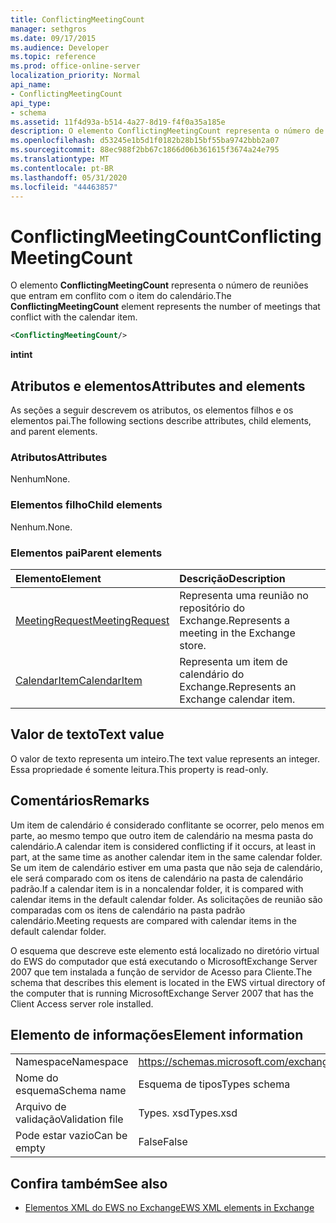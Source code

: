 ```yaml
---
title: ConflictingMeetingCount
manager: sethgros
ms.date: 09/17/2015
ms.audience: Developer
ms.topic: reference
ms.prod: office-online-server
localization_priority: Normal
api_name:
- ConflictingMeetingCount
api_type:
- schema
ms.assetid: 11f4d93a-b514-4a27-8d19-f4f0a35a185e
description: O elemento ConflictingMeetingCount representa o número de reuniões que entram em conflito com o item do calendário.
ms.openlocfilehash: d53245e1b5d1f0182b28b15bf55ba9742bbb2a07
ms.sourcegitcommit: 88ec988f2bb67c1866d06b361615f3674a24e795
ms.translationtype: MT
ms.contentlocale: pt-BR
ms.lasthandoff: 05/31/2020
ms.locfileid: "44463857"
---
```

# <a name="conflictingmeetingcount"></a><span data-ttu-id="fd91a-103">ConflictingMeetingCount</span><span class="sxs-lookup"><span data-stu-id="fd91a-103">ConflictingMeetingCount</span></span>

<span data-ttu-id="fd91a-104">O elemento **ConflictingMeetingCount** representa o número de reuniões que entram em conflito com o item do calendário.</span><span class="sxs-lookup"><span data-stu-id="fd91a-104">The **ConflictingMeetingCount** element represents the number of meetings that conflict with the calendar item.</span></span> 
  
```xml
<ConflictingMeetingCount/>
```

 <span data-ttu-id="fd91a-105">**int**</span><span class="sxs-lookup"><span data-stu-id="fd91a-105">**int**</span></span>
## <a name="attributes-and-elements"></a><span data-ttu-id="fd91a-106">Atributos e elementos</span><span class="sxs-lookup"><span data-stu-id="fd91a-106">Attributes and elements</span></span>

<span data-ttu-id="fd91a-107">As seções a seguir descrevem os atributos, os elementos filhos e os elementos pai.</span><span class="sxs-lookup"><span data-stu-id="fd91a-107">The following sections describe attributes, child elements, and parent elements.</span></span>
  
### <a name="attributes"></a><span data-ttu-id="fd91a-108">Atributos</span><span class="sxs-lookup"><span data-stu-id="fd91a-108">Attributes</span></span>

<span data-ttu-id="fd91a-109">Nenhum</span><span class="sxs-lookup"><span data-stu-id="fd91a-109">None.</span></span>
  
### <a name="child-elements"></a><span data-ttu-id="fd91a-110">Elementos filho</span><span class="sxs-lookup"><span data-stu-id="fd91a-110">Child elements</span></span>

<span data-ttu-id="fd91a-111">Nenhum.</span><span class="sxs-lookup"><span data-stu-id="fd91a-111">None.</span></span>
  
### <a name="parent-elements"></a><span data-ttu-id="fd91a-112">Elementos pai</span><span class="sxs-lookup"><span data-stu-id="fd91a-112">Parent elements</span></span>

|<span data-ttu-id="fd91a-113">**Elemento**</span><span class="sxs-lookup"><span data-stu-id="fd91a-113">**Element**</span></span>|<span data-ttu-id="fd91a-114">**Descrição**</span><span class="sxs-lookup"><span data-stu-id="fd91a-114">**Description**</span></span>|
|:-----|:-----|
|[<span data-ttu-id="fd91a-115">MeetingRequest</span><span class="sxs-lookup"><span data-stu-id="fd91a-115">MeetingRequest</span></span>](meetingrequest.md) <br/> |<span data-ttu-id="fd91a-116">Representa uma reunião no repositório do Exchange.</span><span class="sxs-lookup"><span data-stu-id="fd91a-116">Represents a meeting in the Exchange store.</span></span>  <br/> |
|[<span data-ttu-id="fd91a-117">CalendarItem</span><span class="sxs-lookup"><span data-stu-id="fd91a-117">CalendarItem</span></span>](calendaritem.md) <br/> |<span data-ttu-id="fd91a-118">Representa um item de calendário do Exchange.</span><span class="sxs-lookup"><span data-stu-id="fd91a-118">Represents an Exchange calendar item.</span></span>  <br/> |
   
## <a name="text-value"></a><span data-ttu-id="fd91a-119">Valor de texto</span><span class="sxs-lookup"><span data-stu-id="fd91a-119">Text value</span></span>

<span data-ttu-id="fd91a-120">O valor de texto representa um inteiro.</span><span class="sxs-lookup"><span data-stu-id="fd91a-120">The text value represents an integer.</span></span> <span data-ttu-id="fd91a-121">Essa propriedade é somente leitura.</span><span class="sxs-lookup"><span data-stu-id="fd91a-121">This property is read-only.</span></span>
  
## <a name="remarks"></a><span data-ttu-id="fd91a-122">Comentários</span><span class="sxs-lookup"><span data-stu-id="fd91a-122">Remarks</span></span>

<span data-ttu-id="fd91a-123">Um item de calendário é considerado conflitante se ocorrer, pelo menos em parte, ao mesmo tempo que outro item de calendário na mesma pasta do calendário.</span><span class="sxs-lookup"><span data-stu-id="fd91a-123">A calendar item is considered conflicting if it occurs, at least in part, at the same time as another calendar item in the same calendar folder.</span></span> <span data-ttu-id="fd91a-124">Se um item de calendário estiver em uma pasta que não seja de calendário, ele será comparado com os itens de calendário na pasta de calendário padrão.</span><span class="sxs-lookup"><span data-stu-id="fd91a-124">If a calendar item is in a noncalendar folder, it is compared with calendar items in the default calendar folder.</span></span> <span data-ttu-id="fd91a-125">As solicitações de reunião são comparadas com os itens de calendário na pasta padrão calendário.</span><span class="sxs-lookup"><span data-stu-id="fd91a-125">Meeting requests are compared with calendar items in the default calendar folder.</span></span>
  
<span data-ttu-id="fd91a-126">O esquema que descreve este elemento está localizado no diretório virtual do EWS do computador que está executando o MicrosoftExchange Server 2007 que tem instalada a função de servidor de Acesso para Cliente.</span><span class="sxs-lookup"><span data-stu-id="fd91a-126">The schema that describes this element is located in the EWS virtual directory of the computer that is running MicrosoftExchange Server 2007 that has the Client Access server role installed.</span></span>
  
## <a name="element-information"></a><span data-ttu-id="fd91a-127">Elemento de informações</span><span class="sxs-lookup"><span data-stu-id="fd91a-127">Element information</span></span>

|||
|:-----|:-----|
|<span data-ttu-id="fd91a-128">Namespace</span><span class="sxs-lookup"><span data-stu-id="fd91a-128">Namespace</span></span>  <br/> |https://schemas.microsoft.com/exchange/services/2006/types  <br/> |
|<span data-ttu-id="fd91a-129">Nome do esquema</span><span class="sxs-lookup"><span data-stu-id="fd91a-129">Schema name</span></span>  <br/> |<span data-ttu-id="fd91a-130">Esquema de tipos</span><span class="sxs-lookup"><span data-stu-id="fd91a-130">Types schema</span></span>  <br/> |
|<span data-ttu-id="fd91a-131">Arquivo de validação</span><span class="sxs-lookup"><span data-stu-id="fd91a-131">Validation file</span></span>  <br/> |<span data-ttu-id="fd91a-132">Types. xsd</span><span class="sxs-lookup"><span data-stu-id="fd91a-132">Types.xsd</span></span>  <br/> |
|<span data-ttu-id="fd91a-133">Pode estar vazio</span><span class="sxs-lookup"><span data-stu-id="fd91a-133">Can be empty</span></span>  <br/> |<span data-ttu-id="fd91a-134">False</span><span class="sxs-lookup"><span data-stu-id="fd91a-134">False</span></span>  <br/> |
   
## <a name="see-also"></a><span data-ttu-id="fd91a-135">Confira também</span><span class="sxs-lookup"><span data-stu-id="fd91a-135">See also</span></span>



- [<span data-ttu-id="fd91a-136">Elementos XML do EWS no Exchange</span><span class="sxs-lookup"><span data-stu-id="fd91a-136">EWS XML elements in Exchange</span></span>](ews-xml-elements-in-exchange.md)


